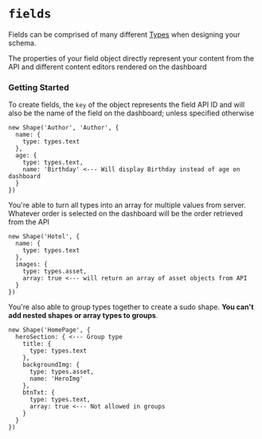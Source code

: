 `fields`
========
Fields can be comprised of many different [Types](../src/types.ts) when designing your schema.

The properties of your field object directly represent your content from the API and different content editors rendered on the dashboard

### Getting Started
To create fields, the `key` of the object represents the field API ID and will also be the name of the field on the dashboard; unless specified otherwise
```
new Shape('Author', 'Author', {
  name: {
    type: types.text
  },
  age: {
    type: types.text,
    name: 'Birthday' <--- Will display Birthday instead of age on dashboard
  }
})
```

You're able to turn all types into an array for multiple values from server. Whatever order is selected on the dashboard will be the order retrieved from the API
```
new Shape('Hotel', {
  name: {
    type: types.text
  },
  images: {
    type: types.asset,
    array: true <--- will return an array of asset objects from API
  }
})
```

You're also able to group types together to create a sudo shape. <b>You can't add nested shapes or array types to groups</b>.
```
new Shape('HomePage', {
  heroSection: { <--- Group type
    title: {
      type: types.text
    },
    backgroundImg: {
      type: types.asset,
      name: 'HeroImg'  
    },
    btnTxt: {
      type: types.text,
      array: true <--- Not allowed in groups
    }
  }
})
```
